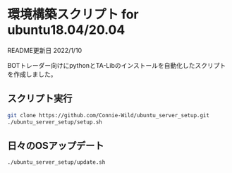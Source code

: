 # 環境構築スクリプト for ubuntu18.04/20.04
README更新日 2022/1/10  
  
BOTトレーダー向けにpythonとTA-Libのインストールを自動化したスクリプトを作成しました。  
## スクリプト実行
```bash
git clone https://github.com/Connie-Wild/ubuntu_server_setup.git
./ubuntu_server_setup/setup.sh
```
## 日々のOSアップデート
```bash
./ubuntu_server_setup/update.sh
```
